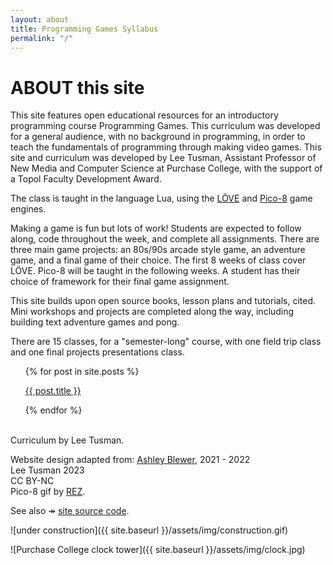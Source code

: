 ```yaml
---
layout: about
title: Programming Games Syllabus
permalink: "/"
---
```




# ABOUT this site

This site features open educational resources for an introductory programming course Programming Games. This curriculum was developed for a general audience, with no background in programming, in order to teach the fundamentals of programming through making video games. This site and curriculum was developed by Lee Tusman, Assistant Professor of New Media and Computer Science at Purchase College, with the support of a Topol Faculty Development Award.

The class is taught in the language Lua, using the [LÖVE](https://love2d.org/) and [Pico-8](https://www.lexaloffle.com/pico-8.php) game engines.

Making a game is fun but lots of work! Students are expected to follow along, code throughout the week, and complete all assignments. There are three main game projects: an 80s/90s arcade style game, an adventure game, and a final game of their choice. The first 8 weeks of class cover LÖVE. Pico-8 will be taught in the following weeks. A student has their choice of framework for their final game assignment.

This site builds upon open source books, lesson plans and tutorials, cited. Mini workshops and projects are completed along the way, including building text adventure games and pong.

There are 15 classes, for a "semester-long" course, with one field trip class and one final projects presentations class.  

<ul>
  {% for post in site.posts %}
    <p>
      <a href="{{ site.baseurl }}{{ post.url }}">
     {{ post.title }}
     </a>
    </p>
  {% endfor %}
</ul>

 
<br/>
Curriculum by Lee Tusman. 

Website design adapted from: [Ashley Blewer](https://ashleyblewer.com), 2021 - 2022  
Lee Tusman 2023  
CC BY-NC  
Pico-8 gif by [REZ](http://www.chiptune.com/). 

See also &#8608; [site source code](https://github.com/lee2sman/programming-games).

![under construction]({{ site.baseurl }}/assets/img/construction.gif)

![Purchase College clock tower]({{ site.baseurl }}/assets/img/clock.jpg)
